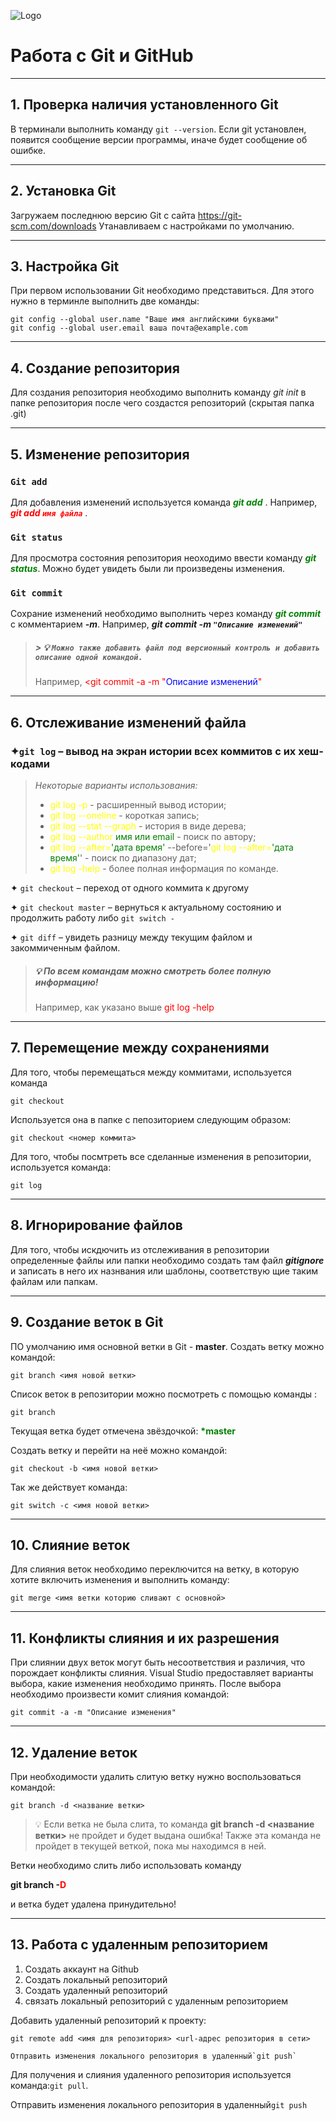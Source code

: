 ![Logo](Git-Logo-1788C.png)
# Работа с Git и GitHub
<hr>

## 1. Проверка наличия установленного Git
В терминали выполнить команду `git --version`. Если git установлен, появится сообщение версии программы, иначе будет сообщение об ошибке.
<hr>

## 2. Установка Git 
Загружаем последнюю версию Git с сайта https://git-scm.com/downloads
Утанавливаем с настройками по умолчанию.
<hr>

## 3. Настройка Git 
При первом использовании Git необходимо представиться. Для этого нужно в терминле выполнить две команды:
```
git config --global user.name "Ваше имя английскими буквами"
git config --global user.email ваша почта@example.com
```
<hr>

## 4. Создание репозитория
Для создания репозитория необходимо выполнить команду *git init* в папке репозитория после чего создастся репозиторий (скрытая папка .git)
<hr>

## 5. Изменение репозитория

### `Git add`
Для добавления изменений используется команда <font color="green">_**git add**_ </font>. Например, <font color="red">_**git add `имя файла`**_</font> .

### `Git status`
Для просмотра состояния репозитория неоходимо ввести команду <font color="green">_**git status**_</font>. Можно будет увидеть были ли произведены изменения.

### `Git commit`
Сохрание изменений необходимо выполнить через команду <font color="green">_**git commit**_</font> с комментарием _**-m**_. Например, _**git commit -m `"Описание изменений"`**_



   >##### > 💡 ```Можно также добавить файл под версионный контроль и добавить описание одной командой.```
   >Например,
   <font color="red"><git commit -a -m "<font color="blue">Описание изменений</font>"</font>
<hr>

## 6. Отслеживание изменений файла
### ✦`git log` – вывод на экран истории всех коммитов с их хеш-кодами 
>*Некоторые варианты использования:*
>- <font color="yellow">git log -p</font> - расширенный вывод истории;
>- <font color="yellow">git log --oneline</font> - короткая запись;
>- <font color="yellow">git log --stat --graph</font> - история в виде дерева;
>- <font color="yellow">git log --author </font><font color="green">имя или email</font>  -  поиск по автору;
>- <font color="yellow">git log --after=</font><font color="green">'дата время'</font> --before='<font color="yellow">git log --after=</font><font color="green">'дата время'</font>' - поиск по диапазону дат;
>- <font color="yellow">git log -help</font> - более полная информация по команде.

✦ `git checkout` – переход от одного коммита к другому

✦ `git checkout master` – вернуться к актуальному состоянию и продолжить работу
  либо `git switch -`
  

✦ `git diff` – увидеть разницу между текущим файлом и закоммиченным файлом.



 >##### 💡 По всем командам можно смотреть более полную информацию!
>Например, как указано выше
<font color="red">git log -help</font>
<hr>

## 7. Перемещение между сохранениями
Для того, чтобы перемещаться между коммитами, используется команда 

```
git checkout
```
Используется она в папке с пепозиторием следующим образом: 
```
git checkout <номер коммита>
```

Для того, чтобы посмтреть все сделанные изменения в репозитории, используется команда: 
```
git log
```
<hr>


## 8. Игнорирование файлов

Для того, чтобы искдючить из отслеживания в репозитории определенные файлы или папки необходимо создать там файл ***gitignore***  и записать в него их назнвания или шаблоны, соответствую щие таким файлам или папкам.
<hr>

## 9. Создание веток в Git 
ПО умолчанию имя основной ветки в Git - **master**.
Создать ветку можно командой:
```
git branch <имя новой ветки>
```
Список веток в репозитории можно посмотреть с помощью команды :
```
git branch
```
Текущая ветка будет отмечена звёздочкой:
<font color="green">**\*master**</font>

Создать ветку и перейти на неё можно командой:
```
git checkout -b <имя новой ветки>
```
Так же действует команда:
```
git switch -с <имя новой ветки>
```
<hr>

## 10. Слияние веток 

Для слияния веток необходимо переключится на ветку, в которую хотите включить изменения и выполнить команду:
```
git merge <имя ветки которию сливают с основной>
```
<hr>

## 11. Конфликты слияния и их разрешения
При слиянии двух веток могут быть несоответствия и различия, что порождает конфликты слияния.
Visual Studio предоставляет варианты выбора, какие изменения необходимо принять.
После выбора необходимо произвести комит слияния командой:
```
git commit -a -m "Описание изменения"
```
<hr>

## 12. Удаление веток

При необходимости удалить слитую ветку нужно воспользоваться командой:
```
git branch -d <название ветки> 
```
>💡 Если ветка не была слита, то команда **git branch -d <название ветки>** не пройдет и будет выдана ошибка!
Также эта команда не пройдет в текущей веткой, пока мы находимся в ней.

Ветки необходимо слить либо использовать команду 


**git branch -<font color="red">D</font>**

и ветка будет удалена принудительно!
<hr>

## 13. Работа с удаленным репозиторием

1. Создать аккаунт на Github 
2. Создать локальный репозиторий
3. Создать удаленный репозиторий
4. связать локальный репозиторий с удаленным репозиторием

Добавить удаленный репозиторий к проекту:
```
git remote add <имя для репозитория> <url-адрес репозитория в сети>
   
Отправить изменения локального репозитория в удаленный`git push`
```
Для получения и слияния удаленного репозитория используется команда:`git pull`.
   
Отправить изменения локального репозитория в удаленный`git push`
